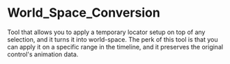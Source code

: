 # World_Space_Conversion
Tool that allows you to apply a temporary locator setup on top of any selection, and it turns it into world-space. The perk of this tool is that you can apply it on a specific range in the timeline, and it preserves the original control's animation data.
